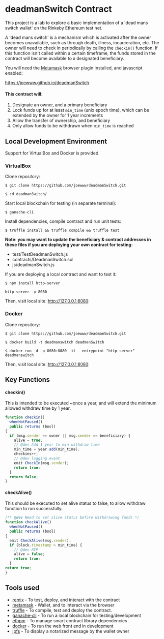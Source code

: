 # deadmanSwitch Contract

This project is a lab to explore a basic implementation of a 'dead mans switch wallet' on the Rinkeby Ethereum test net.

A 'dead mans switch' is a mechanism which is activated after the owner becomes unavailable, such as through death, illness, incarceration, etc. The owner will need to check in periodically by calling the `checkin()` function. If this function isn't called within a certain timeframe, the funds stored in the contract will become available to a designated beneficiary.

You will need the [Metamask](https://metamask.io/) browser plugin installed, and javascript enabled:

https://joewww.github.io/deadmanSwitch


#### This contract will:

1. Designate an owner, and a primary beneficiary
2. Lock funds up for at least `min_time` (unix epoch time), which can be extended by the owner for 1 year increments
3. Allow the transfer of ownership, and beneficiary
4. Only allow funds to be withdrawn when `min_time` is reached


## Local Development Environment

Support for VirtualBox and Docker is provided.

### VirtualBox

Clone repository:

`$ git clone https://github.com/joewww/deadmanSwitch.git`

`$ cd deadmanSwitch/`

Start local blockchain for testing (in separate terminal):

`$ ganache-cli`

Install dependencies, compile contract and run unit tests:

`$ truffle install && truffle compile && truffle test`

**Note: you may want to update the beneficiary & contract addresses in these files if you are deploying your own contract for testing:**

 - test/TestDeadmanSwitch.js
 - contracts/DeadmanSwitch.sol
 - js/deadmanSwitch.js

If you are deploying a local contract and want to test it:

`$ npm install http-server`

`http-server -p 8080`

Then, visit local site: http://127.0.0.1:8080


### Docker

Clone repository:

`$ git clone https://github.com/joewww/deadmanSwitch.git`

`$ docker build -t deadmanswitch deadmanSwitch`

`$ docker run -d -p 8080:8080 -it --entrypoint "http-server" deadmanswitch`

Then, visit local site: http://127.0.0.1:8080


## Key Functions

#### checkin()

This is intended to be executed ~once a year, and will extend the minimum allowed withdraw time by 1 year.

```javascript
function checkin()
  whenNotPaused()
  public returns (bool)
{
  if (msg.sender == owner || msg.sender == beneficiary) {
    alive = true;
    // @dev Add 1 year to min withdraw time
    min_time = year.add(min_time);
    checkins++;
    // @dev logging event
    emit CheckIn(msg.sender);
    return true;
  }
  return false;
}
```

#### checkAlive()

This should be executed to set alive status to false, to allow withdraw function to run successfully.

```javascript
/** @dev Need to set alive status before withdrawing funds */
function checkAlive()
  whenNotPaused()
  public returns (bool)
{
  emit CheckAlive(msg.sender);
  if (block.timestamp > min_time) {
    // @dev RIP
    alive = false;
    return true;
  }
return true;
}
```

## Tools used

* [remix](https://remix.ethereum.org/) - To test, deploy, and interact with the contract
* [metamask](https://metamask.io/) - Wallet, and to interact via the browser
* [truffle](https://truffleframework.com/) - To compile, test and deploy the contract.
* [ganache-cli](https://github.com/trufflesuite/ganache-cli) - To run a local blockchain for testing/development
* [ethpm](https://www.ethpm.com/) - To manage smart contract library dependencies
* [docker](https://www.docker.com) - To run the web front end in development
* [ipfs](https://ipfs.io) - To display a notarized message by the wallet owner
